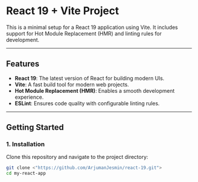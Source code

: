 # React 19 + Vite Project

This is a minimal setup for a React 19 application using Vite. It includes support for Hot Module Replacement (HMR) and linting rules for development.

---

## **Features**

- **React 19**: The latest version of React for building modern UIs.
- **Vite**: A fast build tool for modern web projects.
- **Hot Module Replacement (HMR)**: Enables a smooth development experience.
- **ESLint**: Ensures code quality with configurable linting rules.

---

## **Getting Started**

### **1. Installation**

Clone this repository and navigate to the project directory:

```bash
git clone <"https://github.com/ArjumanJesmin/react-19.git">
cd my-react-app
```
